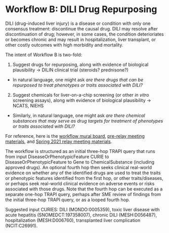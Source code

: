 # Workflow B: DILI Drug Repurposing

DILI (drug-induced liver injury) is a disease or condition with only one consensus treatment: discontinue the causal drug. DILI may resolve after discontinuation of drug; however, in some cases, the condition deterioriates or becomes chronic and may result in hospitalization, liver transplant, or other costly outcomes with high morbidity and mortality.

The intent of Workflow B is two-fold: 

1. Suggest drugs for repurposing, along with evidence of biological plausibility -> DILIN clinical trial (steroids? prednisone?)

- In natural language, one might ask *are there drugs that can be repurposed to treat phenotypes or traits associated with DILI?*

2. Suggest chemicals for liver-on-a-chip screening (or other *in vitro* screening assays), along with evidence of biological plausibility -> NCATS, NIEHS

- Similarly, in natural language, one might ask *are there chemical substances that may serve as drug targets for treatment of phenotypes or traits associated with DILI?*

For reference, here is the [workflow mural board](https://app.mural.co/t/ncats3030/m/ncats3030/1620608471364/d9d6ca5aefb8c7af4f756312d2500f0a3f465008), [pre-relay meeting materials](https://drive.google.com/drive/folders/1sCA6iouNHOh9I4ivXrR6DCct6fGgXbXp?usp=sharing), and [Spring 2021 relay meeting materials](https://github.com/ranking-agent/robogallery/tree/master/relay_spring_2021/DILI).

The workflow is structured as an initial three-hop TRAPI query that runs from input DiseaseOrPhenotypicFeature CURIE to DiseaseOrPhenotypicFeature to Gene to ChemicalSubstance (including approved drugs). An optional fourth hop then seeks clinical real-world evidence on whether any of the identified drugs are used to treat the traits or phenotypic features identified from the first hop, or other traits/diseases, or perhaps seek real-world clinical evidence on adverse events or risks associated with those drugs. Note that the fourth hop can be executed as a separate one-hop TRAPI query, perhaps after SME review of findings from the initial three-hop TRAPI query, or as a looped fourth hop.

Suggested input CURIES: DILI (MONDO:0005359), toxic liver disease with acute hepatitis (SNOMEDCT:197358007), chronic DILI (MESH:D056487), hospitalization (MESH:D006760), transplanted liver complication (NCIT:C26991).
